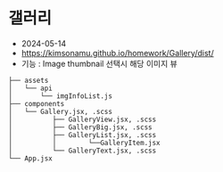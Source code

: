 # 갤러리

- 2024-05-14
- https://kimsonamu.github.io/homework/Gallery/dist/
- 기능 : Image thumbnail 선택시 해당 이미지 뷰
```
├── assets
│   └── api
│       └── imgInfoList.js
├── components
│   └── Gallery.jsx, .scss
│          ├── GalleryView.jsx, .scss
│          ├── GalleryBig.jsx, .scss
│          ├── GalleryList.jsx, .scss
│          │        └──GalleryItem.jsx
│          └── GalleryText.jsx, .scss
└── App.jsx
```